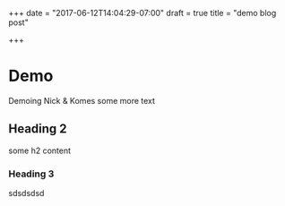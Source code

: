 +++
date = "2017-06-12T14:04:29-07:00"
draft = true
title = "demo blog post"

+++

# Demo
Demoing Nick & Komes
some more text

## Heading 2
some h2 content

### Heading 3
sdsdsdsd

